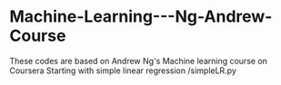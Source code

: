 # Machine-Learning---Ng-Andrew-Course
These codes are based on Andrew Ng's Machine learning course on Coursera 
Starting with simple linear regression /simpleLR.py


